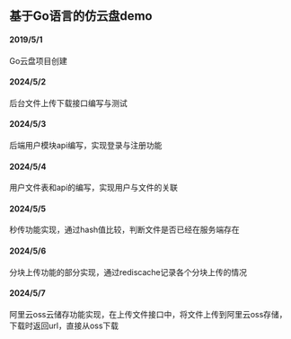 ## 基于Go语言的仿云盘demo

#### 2019/5/1

Go云盘项目创建

#### 2024/5/2

后台文件上传下载接口编写与测试

#### 2024/5/3

后端用户模块api编写，实现登录与注册功能

#### 2024/5/4

用户文件表和api的编写，实现用户与文件的关联

#### 2024/5/5

秒传功能实现，通过hash值比较，判断文件是否已经在服务端存在

#### 2024/5/6

分块上传功能的部分实现，通过rediscache记录各个分块上传的情况

#### 2024/5/7

阿里云oss云储存功能实现，在上传文件接口中，将文件上传到阿里云oss存储，下载时返回url，直接从oss下载